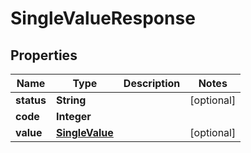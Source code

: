 
# SingleValueResponse

## Properties
Name | Type | Description | Notes
------------ | ------------- | ------------- | -------------
**status** | **String** |  |  [optional]
**code** | **Integer** |  | 
**value** | [**SingleValue**](SingleValue.md) |  |  [optional]



